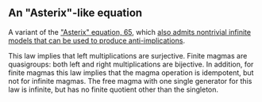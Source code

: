 ## An "Asterix"-like equation

A variant of the ["Asterix" equation, 65](https://teorth.github.io/equational_theories/implications/?65), which [also admits nontrivial infinite models that can be used to produce anti-implications](https://leanprover.zulipchat.com/#narrow/stream/458659-Equational/topic/1076.20!.3D.3E.203/near/476293108).

This law implies that left multiplications are surjective.  Finite magmas are quasigroups: both left and right multiplications are bijective.  In addition, for finite magmas this law implies that the magma operation is idempotent, but not for infinite magmas.  The free magma with one single generator for this law is infinite, but has no finite quotient other than the singleton.
